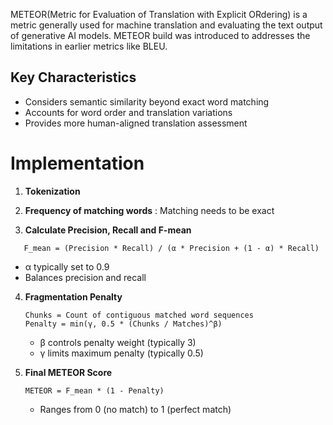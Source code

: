 METEOR(Metric for Evaluation of Translation with Explicit ORdering) is a metric generally used for 
machine translation and evaluating the text output of generative AI models. METEOR build was introduced to addresses 
the limitations in earlier metrics like BLEU.

## Key Characteristics
- Considers semantic similarity beyond exact word matching
- Accounts for word order and translation variations
- Provides more human-aligned translation assessment

# Implementation 
1. **Tokenization**

2. **Frequency of matching words** : Matching needs to be exact

3. **Calculate Precision, Recall and F-mean**
```
   F_mean = (Precision * Recall) / (α * Precision + (1 - α) * Recall)
```
   - α typically set to 0.9
   - Balances precision and recall

4. **Fragmentation Penalty**
   ```
   Chunks = Count of contiguous matched word sequences
   Penalty = min(γ, 0.5 * (Chunks / Matches)^β)
   ```
   - β controls penalty weight (typically 3)
   - γ limits maximum penalty (typically 0.5)

5. **Final METEOR Score**
   ```
   METEOR = F_mean * (1 - Penalty)
   ```
   - Ranges from 0 (no match) to 1 (perfect match)
